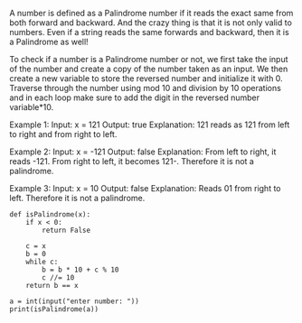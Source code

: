 A number is defined as a Palindrome number if it reads the exact same from both forward and backward. And the crazy thing is that it is not only valid to numbers. Even if a string reads the same forwards and backward, then it is a Palindrome as well!

To check if a number is a Palindrome number or not, we first take the input of the number and create a copy of the number taken as an input.
We then create a new variable to store the reversed number and initialize it with 0.
Traverse through the number using mod 10 and division by 10 operations and in each loop make sure to add the digit in the reversed number variable*10.

Example 1:
Input: x = 121
Output: true
Explanation: 121 reads as 121 from left to right and from right to left.

Example 2:
Input: x = -121
Output: false
Explanation: From left to right, it reads -121. From right to left, it becomes 121-. Therefore it is not a palindrome.

Example 3:
Input: x = 10
Output: false
Explanation: Reads 01 from right to left. Therefore it is not a palindrome.

    def isPalindrome(x):
        if x < 0:
            return False
            
        c = x
        b = 0
        while c: 
            b = b * 10 + c % 10
            c //= 10
        return b == x
    
    a = int(input("enter number: "))
    print(isPalindrome(a))
